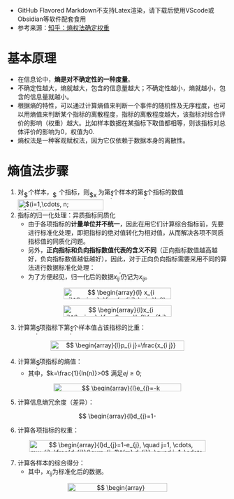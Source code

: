 ﻿- GitHub Flavored Markdown不支持Latex渲染，请下载后使用VScode或Obsidian等软件配套食用
- 参考来源：[知乎：熵权法确定权重](https://zhuanlan.zhihu.com/p/28067337)

# 基本原理

- 在信息论中，**熵是对不确定性的一种度量**。
- 不确定性越大，熵就越大，包含的信息量越大；不确定性越小，熵就越小，包含的信息量就越小。
- 根据熵的特性，可以通过计算熵值来判断一个事件的随机性及无序程度，也可以用熵值来判断某个指标的离散程度，指标的离散程度越大，该指标对综合评价的影响（权重）越大。比如样本数据在某指标下取值都相等，则该指标对总体评价的影响为0，权值为0.
- 熵权法是一种客观赋权法，因为它仅依赖于数据本身的离散性。

# 熵值法步骤

1. 对<img alt="$n$" src="https://rawgit.com/ub	git@github.com:xwj770427414/Mathematical-modeling/None/svgs/55a049b8f161ae7cfeb0197d75aff967.svg" align="middle" width="9.86687624999999pt" height="14.15524440000002pt"/>个样本，<img alt="$m$" src="https://rawgit.com/ub	git@github.com:xwj770427414/Mathematical-modeling/None/svgs/0e51a2dede42189d77627c4d742822c3.svg" align="middle" width="14.433101099999991pt" height="14.15524440000002pt"/>个指标，则<img alt="$x_{ij}$" src="https://rawgit.com/ub	git@github.com:xwj770427414/Mathematical-modeling/None/svgs/64f56542d8c96b6573f52b8e6135215f.svg" align="middle" width="20.15039564999999pt" height="14.15524440000002pt"/>为第<img alt="$i$" src="https://rawgit.com/ub	git@github.com:xwj770427414/Mathematical-modeling/None/svgs/77a3b857d53fb44e33b53e4c8b68351a.svg" align="middle" width="5.663225699999989pt" height="21.68300969999999pt"/>个样本的第<img alt="$j$" src="https://rawgit.com/ub	git@github.com:xwj770427414/Mathematical-modeling/None/svgs/36b5afebdba34564d884d347484ac0c7.svg" align="middle" width="7.710416999999989pt" height="21.68300969999999pt"/>个指标的数值<img alt="$(i=1,\cdots, n; j=1,\cdots,m)$" src="https://rawgit.com/ub	git@github.com:xwj770427414/Mathematical-modeling/None/svgs/4d7886af12c361389d1d1c4b301c2b34.svg" align="middle" width="196.57676775pt" height="24.65753399999998pt"/>
2. 指标的归一化处理：异质指标同质化
    - 由于各项指标的**计量单位并不统一**，因此在用它们计算综合指标前，先要进行标准化处理，即把指标的绝对值转化为相对值，从而解决各项不同质指标值的同质化问题。
    - 另外，**正向指标和负向指标数值代表的含义不同**（正向指标数值越高越好，负向指标数值越低越好），因此，对于正向负向指标需要采用不同的算法进行数据标准化处理：
    - 为了方便起见，归一化后的数据$x_{ij}^{'}$仍记为$x_{ij}$。
<p align="center"><img alt="$$&#10;\begin{array}{l}&#10;x_{i j}^{\prime}=\frac{x_{i j}-\min \left\{x_{1 j}, \ldots, x_{n j}\right\}}{\max \left\{x_{1 j}, \ldots, x_{r j}\right\}-\min \left\{x_{1 j}, \ldots, x_{n j}\right\}}&#10;\end{array}&#10;$$" src="https://rawgit.com/ub	git@github.com:xwj770427414/Mathematical-modeling/None/svgs/146624fac19f67a871f43b2fbb17a83b.svg" align="middle" width="245.7691698pt" height="25.878595049999998pt"/></p>
<p align="center"><img alt="$$&#10;\begin{array}{l}x_{i j}^{\prime}=\frac{\max \left\{x_{1 j}, \ldots, x_{n j}\right\}-x_{i j}}{\max \left\{x_{1 j}, \ldots, x_{n j}\right\}-\min \left\{x_{1 j}, \ldots, x_{n j}\right\}}&#10;\end{array}&#10;$$" src="https://rawgit.com/ub	git@github.com:xwj770427414/Mathematical-modeling/None/svgs/0887dc64f3523ce028d690082907d9cb.svg" align="middle" width="247.20564495pt" height="25.878595049999998pt"/></p>

3. 计算第<img alt="$j$" src="https://rawgit.com/ub	git@github.com:xwj770427414/Mathematical-modeling/None/svgs/36b5afebdba34564d884d347484ac0c7.svg" align="middle" width="7.710416999999989pt" height="21.68300969999999pt"/>项指标下第<img alt="$i$" src="https://rawgit.com/ub	git@github.com:xwj770427414/Mathematical-modeling/None/svgs/77a3b857d53fb44e33b53e4c8b68351a.svg" align="middle" width="5.663225699999989pt" height="21.68300969999999pt"/>个样本值占该指标的比重：
<p align="center"><img alt="$$&#10;\begin{array}{l}p_{i j}=\frac{x_{i j}}{\sum_{i=1}^{n} x_{i j}}, \quad i=1, \cdots, n, j=1, \cdots, m&#10;\end{array}&#10;$$" src="https://rawgit.com/ub	git@github.com:xwj770427414/Mathematical-modeling/None/svgs/8c38bc3f7a4014eab59a57321135fc15.svg" align="middle" width="306.53387655pt" height="22.6594797pt"/></p>

4. 计算第<img alt="$j$" src="https://rawgit.com/ub	git@github.com:xwj770427414/Mathematical-modeling/None/svgs/36b5afebdba34564d884d347484ac0c7.svg" align="middle" width="7.710416999999989pt" height="21.68300969999999pt"/>项指标的熵值：
   - 其中，$k=\frac{1}{ln(n)}>0$ 满足$e{j} \ge 0$;
<p align="center"><img alt="$$&#10;\begin{array}{l}e_{j}=-k \sum_{i=1}^{n} p_{i j} \ln \left(p_{i j}\right), \quad j=1, \cdots, m&#10;\end{array}&#10;$$" src="https://rawgit.com/ub	git@github.com:xwj770427414/Mathematical-modeling/None/svgs/e87251f5056c4e920ebbd563ea593b8a.svg" align="middle" width="292.9990965pt" height="18.150897599999997pt"/></p>

5. 计算信息熵冗余度（差异）：
<p align="center"><img alt="$$&#10;\begin{array}{l}d_{j}=1-e_{j}, \quad j=1, \cdots, m&#10;\end{array}&#10;$$" src="https://rawgit.com/ub	git@github.com:xwj770427414/Mathematical-modeling/None/svgs/8cc184d12eef7cfc531d777494fb3c39.svg" align="middle" width="195.58463594999998pt" height="16.1187015pt"/></p>

6. 计算各项指标的权重：
<p align="center"><img alt="$$&#10;\begin{array}{l}d_{j}=1-e_{j}, \quad j=1, \cdots, mw_{j}=\frac{d_{j}}{\sum_{j=1}^{m} d_{j}}, \quad j=1, \cdots, m&#10;\end{array}&#10;$$" src="https://rawgit.com/ub	git@github.com:xwj770427414/Mathematical-modeling/None/svgs/be3283caea26d7a9b0c1f76c854e8746.svg" align="middle" width="404.6606157pt" height="27.294197699999994pt"/></p>

7. 计算各样本的综合得分：
   - 其中，$x_{ij}$为标准化后的数据。
<p align="center"><img alt="$$&#10;\begin{array}{l}s_{i}=\sum_{j=1}^{m} w_{j} x_{i j}, \quad i=1, \cdots, n&#10;\end{array}&#10;$$" src="https://rawgit.com/ub	git@github.com:xwj770427414/Mathematical-modeling/None/svgs/58ee328820e98af95ac11e6eda8ce5cc.svg" align="middle" width="227.10499514999998pt" height="20.38834215pt"/></p>